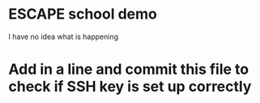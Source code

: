 # ESCAPE school demo
I have no idea what is happening

# Add in a line and commit this file to check if SSH key is set up correctly